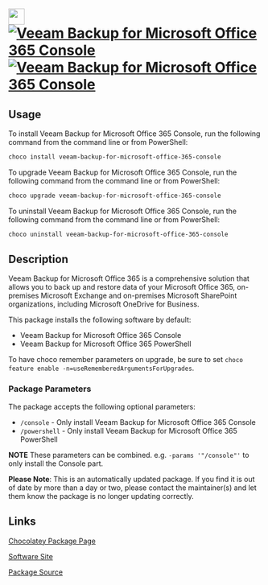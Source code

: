 ﻿# <img src="https://cdn.jsdelivr.net/gh/mkevenaar/chocolatey-packages@ec5c8311275798f228e45671f705c3f693edc8bc/icons/veeam-backup-for-microsoft-office-365-console.png" width="32" height="32"/> [![Veeam Backup for Microsoft Office 365 Console](https://img.shields.io/chocolatey/v/veeam-backup-for-microsoft-office-365-console.svg?label=Veeam+Backup+for+Microsoft+Office+365+Console)](https://community.chocolatey.org/packages/veeam-backup-for-microsoft-office-365-console) [![Veeam Backup for Microsoft Office 365 Console](https://img.shields.io/chocolatey/dt/veeam-backup-for-microsoft-office-365-console.svg)](https://community.chocolatey.org/packages/veeam-backup-for-microsoft-office-365-console)

## Usage

To install Veeam Backup for Microsoft Office 365 Console, run the following command from the command line or from PowerShell:

```powershell
choco install veeam-backup-for-microsoft-office-365-console
```

To upgrade Veeam Backup for Microsoft Office 365 Console, run the following command from the command line or from PowerShell:

```powershell
choco upgrade veeam-backup-for-microsoft-office-365-console
```

To uninstall Veeam Backup for Microsoft Office 365 Console, run the following command from the command line or from PowerShell:

```powershell
choco uninstall veeam-backup-for-microsoft-office-365-console
```

## Description

Veeam Backup for Microsoft Office 365 is a comprehensive solution that allows you to back up and restore data of your Microsoft Office 365, on-premises Microsoft Exchange and on-premises Microsoft SharePoint organizations, including Microsoft OneDrive for Business.

This package installs the following software by default:

* Veeam Backup for Microsoft Office 365 Console
* Veeam Backup for Microsoft Office 365 PowerShell

To have choco remember parameters on upgrade, be sure to set `choco feature enable -n=useRememberedArgumentsForUpgrades`.

### Package Parameters

The package accepts the following optional parameters:

* `/console` - Only install Veeam Backup for Microsoft Office 365 Console
* `/powershell` - Only install Veeam Backup for Microsoft Office 365 PowerShell

**NOTE** These parameters can be combined. e.g. `-params '"/console"'` to only install the Console part.

**Please Note**: This is an automatically updated package. If you find it is
out of date by more than a day or two, please contact the maintainer(s) and
let them know the package is no longer updating correctly.


## Links

[Chocolatey Package Page](https://community.chocolatey.org/packages/veeam-backup-for-microsoft-office-365-console)

[Software Site](http://www.veeam.com/)

[Package Source](https://github.com/mkevenaar/chocolatey-packages/tree/master/automatic/veeam-backup-for-microsoft-office-365-console)

